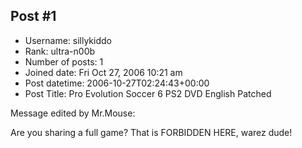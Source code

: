 ## Post #1
- Username: sillykiddo
- Rank: ultra-n00b
- Number of posts: 1
- Joined date: Fri Oct 27, 2006 10:21 am
- Post datetime: 2006-10-27T02:24:43+00:00
- Post Title: Pro Evolution Soccer 6 PS2 DVD English Patched

Message edited by Mr.Mouse:

Are you sharing a full game? That is FORBIDDEN HERE, warez dude!
